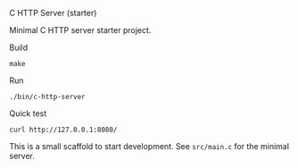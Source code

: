 C HTTP Server (starter)

Minimal C HTTP server starter project.

Build
```
make
```

Run
```
./bin/c-http-server
```

Quick test
```
curl http://127.0.0.1:8080/
```

This is a small scaffold to start development. See `src/main.c` for the minimal server.
